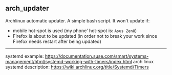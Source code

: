 ## arch_updater
Archlinux automatic updater. A simple bash script. 
It won't update if:
* mobile hot-spot is used (my phone' hot-spot is: `Asus Zen8`)
* Firefox is about to be updated (in order not to break your work since Firefox needs restart after being updated)

---
systemd example: https://documentation.suse.com/smart/systems-management/html/systemd-working-with-timers/index.html
arch linux systemd description: https://wiki.archlinux.org/title/Systemd/Timers
